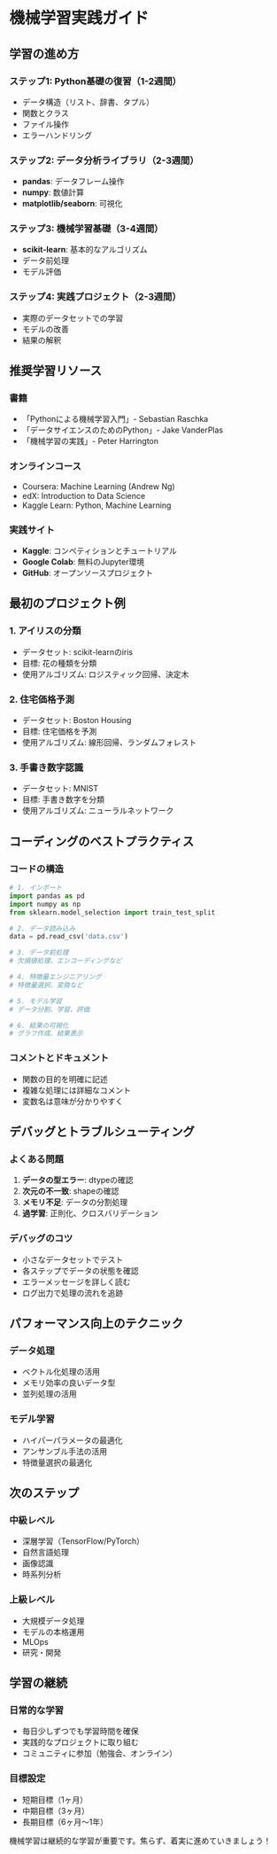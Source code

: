 # 機械学習実践ガイド

## 学習の進め方

### ステップ1: Python基礎の復習（1-2週間）
- データ構造（リスト、辞書、タプル）
- 関数とクラス
- ファイル操作
- エラーハンドリング

### ステップ2: データ分析ライブラリ（2-3週間）
- **pandas**: データフレーム操作
- **numpy**: 数値計算
- **matplotlib/seaborn**: 可視化

### ステップ3: 機械学習基礎（3-4週間）
- **scikit-learn**: 基本的なアルゴリズム
- データ前処理
- モデル評価

### ステップ4: 実践プロジェクト（2-3週間）
- 実際のデータセットでの学習
- モデルの改善
- 結果の解釈

## 推奨学習リソース

### 書籍
- 「Pythonによる機械学習入門」- Sebastian Raschka
- 「データサイエンスのためのPython」- Jake VanderPlas
- 「機械学習の実践」- Peter Harrington

### オンラインコース
- Coursera: Machine Learning (Andrew Ng)
- edX: Introduction to Data Science
- Kaggle Learn: Python, Machine Learning

### 実践サイト
- **Kaggle**: コンペティションとチュートリアル
- **Google Colab**: 無料のJupyter環境
- **GitHub**: オープンソースプロジェクト

## 最初のプロジェクト例

### 1. アイリスの分類
- データセット: scikit-learnのiris
- 目標: 花の種類を分類
- 使用アルゴリズム: ロジスティック回帰、決定木

### 2. 住宅価格予測
- データセット: Boston Housing
- 目標: 住宅価格を予測
- 使用アルゴリズム: 線形回帰、ランダムフォレスト

### 3. 手書き数字認識
- データセット: MNIST
- 目標: 手書き数字を分類
- 使用アルゴリズム: ニューラルネットワーク

## コーディングのベストプラクティス

### コードの構造
```python
# 1. インポート
import pandas as pd
import numpy as np
from sklearn.model_selection import train_test_split

# 2. データ読み込み
data = pd.read_csv('data.csv')

# 3. データ前処理
# 欠損値処理、エンコーディングなど

# 4. 特徴量エンジニアリング
# 特徴量選択、変換など

# 5. モデル学習
# データ分割、学習、評価

# 6. 結果の可視化
# グラフ作成、結果表示
```

### コメントとドキュメント
- 関数の目的を明確に記述
- 複雑な処理には詳細なコメント
- 変数名は意味が分かりやすく

## デバッグとトラブルシューティング

### よくある問題
1. **データの型エラー**: dtypeの確認
2. **次元の不一致**: shapeの確認
3. **メモリ不足**: データの分割処理
4. **過学習**: 正則化、クロスバリデーション

### デバッグのコツ
- 小さなデータセットでテスト
- 各ステップでデータの状態を確認
- エラーメッセージを詳しく読む
- ログ出力で処理の流れを追跡

## パフォーマンス向上のテクニック

### データ処理
- ベクトル化処理の活用
- メモリ効率の良いデータ型
- 並列処理の活用

### モデル学習
- ハイパーパラメータの最適化
- アンサンブル手法の活用
- 特徴量選択の最適化

## 次のステップ

### 中級レベル
- 深層学習（TensorFlow/PyTorch）
- 自然言語処理
- 画像認識
- 時系列分析

### 上級レベル
- 大規模データ処理
- モデルの本格運用
- MLOps
- 研究・開発

## 学習の継続

### 日常的な学習
- 毎日少しずつでも学習時間を確保
- 実践的なプロジェクトに取り組む
- コミュニティに参加（勉強会、オンライン）

### 目標設定
- 短期目標（1ヶ月）
- 中期目標（3ヶ月）
- 長期目標（6ヶ月〜1年）

機械学習は継続的な学習が重要です。焦らず、着実に進めていきましょう！

